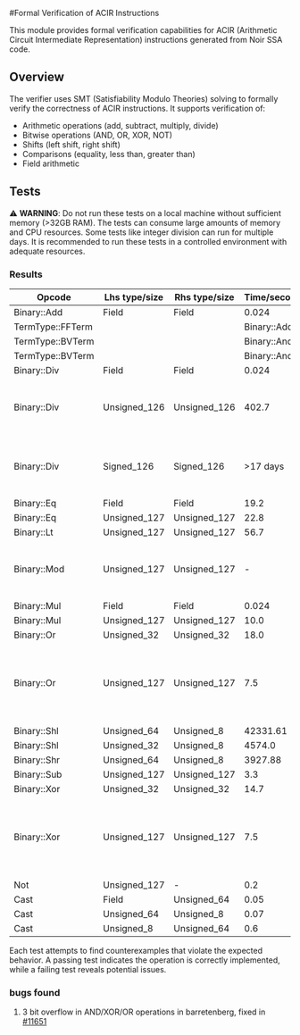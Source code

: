 #Formal Verification of ACIR Instructions

This module provides formal verification capabilities for ACIR (Arithmetic Circuit Intermediate Representation) instructions generated from Noir SSA code.

## Overview

The verifier uses SMT (Satisfiability Modulo Theories) solving to formally verify the correctness of ACIR instructions. It supports verification of:

- Arithmetic operations (add, subtract, multiply, divide)
- Bitwise operations (AND, OR, XOR, NOT)
- Shifts (left shift, right shift)
- Comparisons (equality, less than, greater than)
- Field arithmetic

## Tests

⚠️ **WARNING**: Do not run these tests on a local machine without sufficient memory (>32GB RAM). The tests can consume large amounts of memory and CPU resources. Some tests like integer division can run for multiple days. It is recommended to run these tests in a controlled environment with adequate resources.

### Results

| Opcode      | Lhs type/size | Rhs type/size | Time/seconds | Memory/GB | Success | SMT Term Type    | Reason                                                                                                        |
| ----------- | ------------- | ------------- | ------------ | --------- | ------- | ---------------- | ------------------------------------------------------------------------------------------------------------- |
| Binary::Add | Field         | Field         | 0.024        | -         | &check;
| TermType::FFTerm | | | Binary::Add | Unsigned_127 | Unsigned_127 | 2.8 | - | &check;
| TermType::BVTerm | | | Binary::And | Unsigned_32 | Unsigned_32 | 6.7 | - | &check;
| TermType::BVTerm | | | Binary::And | Unsigned_127 | Unsigned_127 | 7.5 | - | &cross; | TermType::BVTerm | [smt solver lookup doesnt support 2bits tables](https://github.com/AztecProtocol/aztec-packages/issues/11721) |
| Binary::Div | Field         | Field         | 0.024        | -         | &check; | TermType::FFTerm |                                                                                                               |
| Binary::Div | Unsigned_126  | Unsigned_126  | 402.7        | 3.5       | &cross; | TermType::BVTerm | [Field and bitvector logic mixing](https://github.com/AztecProtocol/aztec-packages/issues/11722)              |
| Binary::Div | Signed_126    | Signed_126    | >17 days     | 5.1       | &cross; | TermType::BVTerm | [Field and bitvector logic mixing](https://github.com/AztecProtocol/aztec-packages/issues/11722)              |
| Binary::Eq  | Field         | Field         | 19.2         | -         | &check; | TermType::FFTerm |                                                                                                               |
| Binary::Eq  | Unsigned_127  | Unsigned_127  | 22.8         | -         | &check; | TermType::BVTerm |                                                                                                               |
| Binary::Lt  | Unsigned_127  | Unsigned_127  | 56.7         | -         | &check; | TermType::BVTerm |                                                                                                               |
| Binary::Mod | Unsigned_127  | Unsigned_127  | -            | 3.2       | &cross; | TermType::BVTerm | [Field and bitvector logic mixing](https://github.com/AztecProtocol/aztec-packages/issues/11722)              |
| Binary::Mul | Field         | Field         | 0.024        | -         | &check; | TermType::FFTerm |                                                                                                               |
| Binary::Mul | Unsigned_127  | Unsigned_127  | 10.0         | -         | &check; | TermType::BVTerm |                                                                                                               |
| Binary::Or  | Unsigned_32   | Unsigned_32   | 18.0         | -         | &check; | TermType::BVTerm |                                                                                                               |
| Binary::Or  | Unsigned_127  | Unsigned_127  | 7.5          | -         | &cross; | TermType::BVTerm | [smt solver lookup doesnt support 2bits tables](https://github.com/AztecProtocol/aztec-packages/issues/11721) |
| Binary::Shl | Unsigned_64   | Unsigned_8    | 42331.61     | 63.2      | &check; | TermType::BVTerm |                                                                                                               |
| Binary::Shl | Unsigned_32   | Unsigned_8    | 4574.0       | 30        | &check; | TermType::BVTerm |                                                                                                               |
| Binary::Shr | Unsigned_64   | Unsigned_8    | 3927.88      | 10        | &check; | TermType::BVTerm |                                                                                                               |
| Binary::Sub | Unsigned_127  | Unsigned_127  | 3.3          | -         | &check; | TermType::BVTerm |                                                                                                               |
| Binary::Xor | Unsigned_32   | Unsigned_32   | 14.7         | -         | &check; | TermType::BVTerm |                                                                                                               |
| Binary::Xor | Unsigned_127  | Unsigned_127  | 7.5          | -         | &cross; | TermType::BVTerm | [smt solver lookup doesnt support 2bits tables](https://github.com/AztecProtocol/aztec-packages/issues/11721) |
| Not         | Unsigned_127  | -             | 0.2          | -         | &check; | TermType::BVTerm |                                                                                                               |
| Cast        | Field         | Unsigned_64         | 0.05        | -         | &check; | TermType::FFTerm |                                                                                                               |
| Cast        | Unsigned_64   | Unsigned_8         | 0.07        | -         | &check; | TermType::BVTerm |                                                                                                               |
| Cast        | Unsigned_8    | Unsigned_64        | 0.6        | -         | &check; | TermType::BVTerm |                                                                                                               |

Each test attempts to find counterexamples that violate the expected behavior. A passing test indicates the operation is correctly implemented, while a failing test reveals potential issues.

### bugs found

1. 3 bit overflow in AND/XOR/OR operations in barretenberg, fixed in [#11651](https://github.com/AztecProtocol/aztec-packages/commit/dddab22934b3abb798dbf204bccb68b557ee2193)
